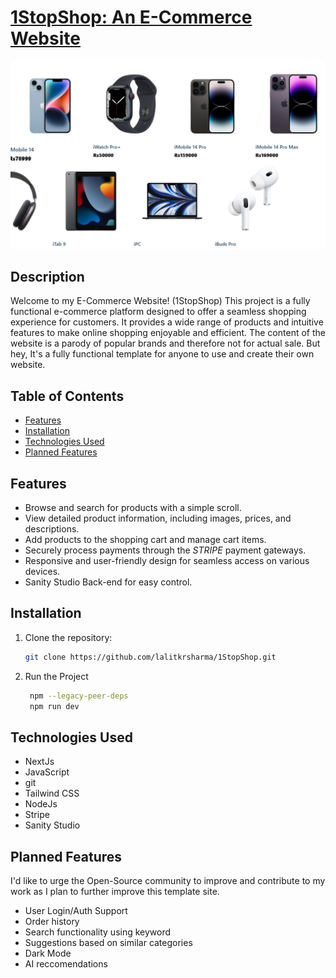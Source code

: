 # [1StopShop: An E-Commerce Website](http://1-stop-shop.vercel.app/)

![Project Logo](https://github.com/lalitkrsharma/1StopShop/blob/master/preview%20img.png)

## Description

Welcome to my E-Commerce Website! (1StopShop) This project is a fully functional e-commerce platform designed to offer a seamless shopping experience for customers. It provides a wide range of products and intuitive features to make online shopping enjoyable and efficient. The content of the website is a parody of popular brands and therefore not for actual sale. But hey, It's a fully functional template for anyone to use and create their own website.

## Table of Contents

- [Features](#features)
- [Installation](#installation)
- [Technologies Used](#technologies-used)
- [Planned Features](#planned-features)

## Features

- Browse and search for products with a simple scroll.
- View detailed product information, including images, prices, and descriptions.
- Add products to the shopping cart and manage cart items.
- Securely process payments through the *STRIPE* payment gateways.
- Responsive and user-friendly design for seamless access on various devices.
- Sanity Studio Back-end for easy control.
## Installation

1. Clone the repository:

   ```bash
   git clone https://github.com/lalitkrsharma/1StopShop.git
   
2. Run the Project
   ```bash
    npm --legacy-peer-deps
    npm run dev

## Technologies Used

  - NextJs
  - JavaScript
  - git
  - Tailwind CSS
  - NodeJs
  - Stripe
  - Sanity Studio

## Planned Features

  I'd like to urge the Open-Source community to improve and contribute to my work as I plan to further improve this template site.
  - User Login/Auth Support
  - Order history
  - Search functionality using keyword
  - Suggestions based on similar categories
  - Dark Mode
  - AI reccomendations
